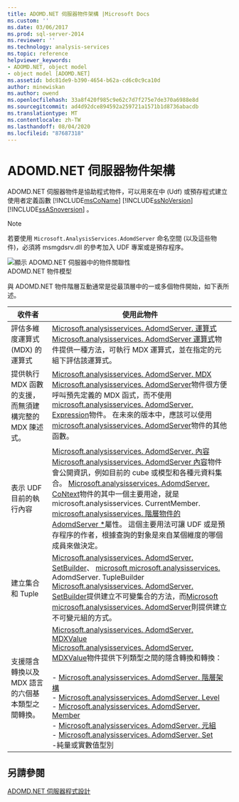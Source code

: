```yaml
---
title: ADOMD.NET 伺服器物件架構 |Microsoft Docs
ms.custom: ''
ms.date: 03/06/2017
ms.prod: sql-server-2014
ms.reviewer: ''
ms.technology: analysis-services
ms.topic: reference
helpviewer_keywords:
- ADOMD.NET, object model
- object model [ADOMD.NET]
ms.assetid: bdc81de9-b390-4654-b62a-cd6c0c9ca10d
author: minewiskan
ms.author: owend
ms.openlocfilehash: 33a8f420f985c9e62c7d7f275e7de370a6988e8d
ms.sourcegitcommit: ad4d92dce894592a259721a1571b1d8736abacdb
ms.translationtype: MT
ms.contentlocale: zh-TW
ms.lasthandoff: 08/04/2020
ms.locfileid: "87687318"
---
```

# <a name="adomdnet-server-object-architecture"></a>ADOMD.NET 伺服器物件架構
  ADOMD.NET 伺服器物件是協助程式物件，可以用來在中 (Udf) 或預存程式建立使用者定義函數 [!INCLUDE[msCoName](../../includes/msconame-md.md)] [!INCLUDE[ssNoVersion](../../includes/ssnoversion-md.md)] [!INCLUDE[ssASnoversion](../../includes/ssasnoversion-md.md)] 。  
  
> [!NOTE]  
>  若要使用 `Microsoft.AnalysisServices.AdomdServer` 命名空間 (以及這些物件)，必須將 msmgdsrv.dll 的參考加入 UDF 專案或是預存程序。  
  
 ![顯示 ADOMD.NET 伺服器中的物件關聯性](../../analysis-services/dev-guide/media/adomdnetserverobjectmodel.gif "顯示 ADOMD.NET 伺服器中的物件關聯性")  
ADOMD.NET 物件模型  
  
 與 ADOMD.NET 物件階層互動通常是從最頂層中的一或多個物件開始，如下表所述。  
  
|收件者|使用此物件|  
|--------|---------------------|  
|評估多維度運算式 (MDX) 的運算式|[Microsoft.analysisservices. AdomdServer. 運算式](/previous-versions/sql/sql-server-2014/ms143609(v=sql.120))<br /> [Microsoft.analysisservices. AdomdServer 運算式](/previous-versions/sql/sql-server-2014/ms143609(v=sql.120))物件提供一種方法，可執行 MDX 運算式，並在指定的元組下評估該運算式。|  
|提供執行 MDX 函數的支援，而無須建構完整的 MDX 陳述式。|[Microsoft.analysisservices. AdomdServer. MDX](/previous-versions/sql/sql-server-2014/ms143616(v=sql.120))<br /> [Microsoft.analysisservices. AdomdServer](/previous-versions/sql/sql-server-2014/ms143616(v=sql.120))物件很方便呼叫預先定義的 MDX 函式，而不使用[microsoft.analysisservices. AdomdServer. Expression](/previous-versions/sql/sql-server-2014/ms143609(v=sql.120))物件。 在未來的版本中，應該可以使用[microsoft.analysisservices. AdomdServer](/previous-versions/sql/sql-server-2014/ms143616(v=sql.120))物件的其他函數。|  
|表示 UDF 目前的執行內容|[Microsoft.analysisservices. AdomdServer. 內容](/previous-versions/sql/sql-server-2014/ms143353(v=sql.120))<br /> [Microsoft.analysisservices. AdomdServer 內容](/previous-versions/sql/sql-server-2014/ms143353(v=sql.120))物件會公開資訊，例如目前的 cube 或模型和各種元資料集合。 [Microsoft.analysisservices. AdomdServer. CoNtext](/previous-versions/sql/sql-server-2014/ms143353(v=sql.120))物件的其中一個主要用途，就是 microsoft.analysisservices. CurrentMember. [microsoft.analysisservices. 階層物件的](/previous-versions/sql/sql-server-2014/ms143578(v=sql.120)) [AdomdServer *](/previous-versions/sql/sql-server-2014/ms137044(v=sql.120))屬性。 這個主要用法可讓 UDF 或是預存程序的作者，根據查詢的對象是來自某個維度的哪個成員來做決定。|  
|建立集合和 Tuple|[Microsoft.analysisservices. AdomdServer. SetBuilder](/previous-versions/sql/sql-server-2014/ms144510(v=sql.120))、 [microsoft microsoft.analysisservices.](/previous-versions/sql/sql-server-2014/ms145407(v=sql.120)) AdomdServer. TupleBuilder<br /> [Microsoft.analysisservices. AdomdServer. SetBuilder](/previous-versions/sql/sql-server-2014/ms144510(v=sql.120))提供建立不可變集合的方法，而[Microsoft microsoft.analysisservices. AdomdServer](/previous-versions/sql/sql-server-2014/ms145407(v=sql.120))則提供建立不可變元組的方式。|  
|支援隱含轉換以及 MDX 語言的六個基本類型之間轉換。|[Microsoft.analysisservices. AdomdServer. MDXValue](/previous-versions/sql/sql-server-2014/ms143573(v=sql.120))<br /> [Microsoft.analysisservices. AdomdServer. MDXValue](/previous-versions/sql/sql-server-2014/ms143573(v=sql.120))物件提供下列類型之間的隱含轉換和轉換：<br /><br /> -   [Microsoft.analysisservices. AdomdServer. 階層架構](/previous-versions/sql/sql-server-2014/ms143578(v=sql.120))<br />-   [Microsoft.analysisservices. AdomdServer. Level](/previous-versions/sql/sql-server-2014/ms143581(v=sql.120))<br />-   [Microsoft.analysisservices. AdomdServer. Member](/previous-versions/sql/sql-server-2014/ms143820(v=sql.120))<br />-   [Microsoft.analysisservices. AdomdServer. 元組](/previous-versions/sql/sql-server-2014/ms145330(v=sql.120))<br />-   [Microsoft.analysisservices. AdomdServer. Set](/previous-versions/sql/sql-server-2014/ms144530(v=sql.120))<br />-純量或實數值型別|  
  
## <a name="see-also"></a>另請參閱  
 [ADOMD.NET 伺服器程式設計](https://docs.microsoft.com/bi-reference/adomd/multidimensional-models-adomd-net-server/adomd-net-server-programming)  
  
  
